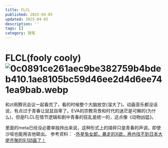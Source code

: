 ```yaml
---
title: FLCL
published: 2025-04-05
updated: 2025-04-05
description: ''
tags: []
category: 随笔
---
```


# FLCL(fooly cooly)![0c0891ce261aec9be382759b4bdeb410.1ae8105bc59d46ee2d4d6ee741ea9bab.webp](http://106.55.6.119/static/img/8729b6edbd707848446d76029ed12d42.0c0891ce261aec9be382759b4bdeb410.1ae8105bc59d46ee2d4d6ee741ea9bab.webp)


和zt用腾讯会议一起看完了，看的时候整个大脑放空(溜大了)。动画音乐都没话说，有点过于青春让鼠鼠自卑了。EVA的宗教背景和时代的迷茫是可解的(为什么)，但是FLCL在情节逻辑和剧中青春的狂乱是统一的，这点像《动物凶猛》。

里面的meta已经没必要单独拎出来说，这种形式上的揉碎只是青春的声调，即使沙哑也能用吉他砸出。
参考资料：
-[外星兔女郎，暴走的X欲，再也找不到日本大佬齐聚的9.1动画了！](https://mp.weixin.qq.com/s/_XsMey28-4zNWVIJ0k8ekA)